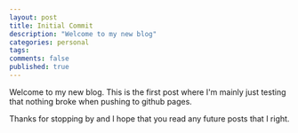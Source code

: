 ```yaml
---
layout: post
title: Initial Commit
description: "Welcome to my new blog"
categories: personal
tags:
comments: false
published: true
---
```


Welcome to my new blog. This is the first post where I'm mainly just testing
that nothing broke when pushing to github pages.

Thanks for stopping by and I hope that you read any future posts that I right.